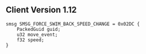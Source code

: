 ## Client Version 1.12

```rust,ignore
smsg SMSG_FORCE_SWIM_BACK_SPEED_CHANGE = 0x02DC {
    PackedGuid guid;    
    u32 move_event;    
    f32 speed;    
}

```
